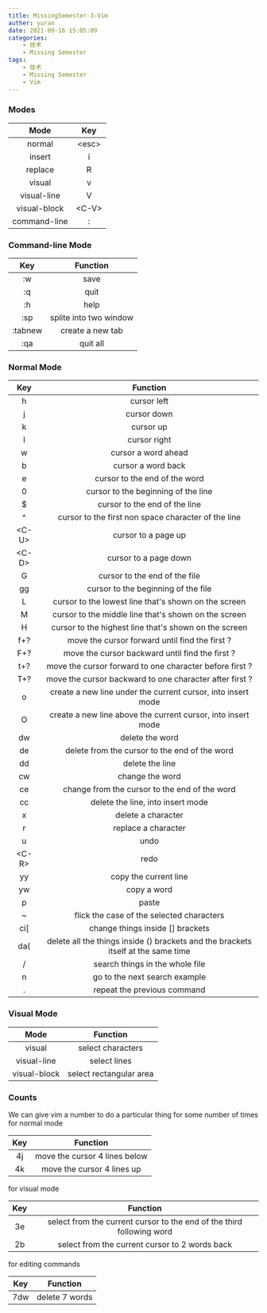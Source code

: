 ```yaml
---
title: MissingSemester-3-Vim
auther: yuran
date: 2021-09-16 15:05:09
categories:
    - 技术
    - Missing Semester
tags:
    - 技术
    - Missing Semester
    - Vim
---
```



### Modes
|Mode|Key|
|:---:|:---:|
|normal|\<esc\>|
|insert|i|
|replace|R|
|visual|v|
|visual-line|V|
|visual-block|\<C-V\>|
|command-line|:|

### Command-line Mode
|Key|Function|
|:---:|:---:|
|:w|save|
|:q|quit|
|:h|help|
|:sp|splite into two window|
|:tabnew|create a new tab|
|:qa|quit all|

### Normal Mode
|Key|Function|
|:---:|:---:|
|h|cursor left|
|j|cursor down|
|k|cursor up|
|l|cursor right|
|w|cursor a word ahead|
|b|cursor a word back|
|e|cursor to the end of the word|
|0|cursor to the beginning of the line|
|$|cursor to the end of the line|
|^|cursor to the first non space character of the line|
|\<C-U\>|cursor to a page up|
|\<C-D\>|cursor to a page down|
|G|cursor to the end of the file|
|gg|cursor to the beginning of the file|
|L|cursor to the lowest line that's shown on the screen|
|M|cursor to the middle line that's shown on the screen|
|H|cursor to the highest line that's shown on the screen|
|f+?|move the cursor forward until find the first ?|
|F+?|move the cursor backward until find the first ?|
|t+?|move the cursor forward to one character before first ?|
|T+?|move the cursor backward to one character after first ?|
|o|create a new line under the current cursor, into insert mode|
|O|create a new line above the current cursor, into insert mode|
|dw|delete the word|
|de|delete from the cursor to the end of the word|
|dd|delete the line|
|cw|change the word|
|ce|change from the cursor to the end of the word|
|cc|delete the line, into insert mode|
|x|delete a character|
|r|replace a character|
|u|undo|
|\<C-R\>|redo|
|yy|copy the current line|
|yw|copy a word|
|p|paste|
|~|flick the case of the selected characters|
|ci[|change things inside [] brackets|
|da(|delete all the things inside () brackets and the brackets itself at the same time|
|/|search things in the whole file|
|n|go to the next search example|
|.|repeat the previous command|

### Visual Mode
|Mode|Function|
|:---:|:---:|
|visual|select characters|
|visual-line|select lines|
|visual-block|select rectangular area|

### Counts
We can give vim a number to do a particular thing for some number of times
for normal mode

|Key|Function|
|:---:|:---:|
|4j|move the cursor 4 lines below|
|4k|move the cursor 4 lines up|

for visual mode

|Key|Function|
|:---:|:---:|
|3e|select from the current cursor to the end of the third following word|
|2b|select from the current cursor to 2 words back|

for editing commands

|Key|Function|
|:---:|:---:|
|7dw|delete 7 words|